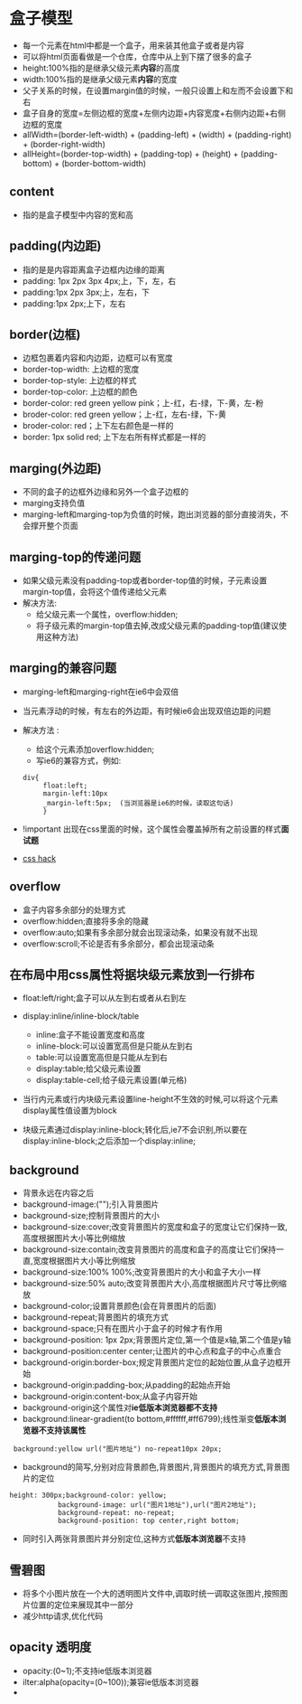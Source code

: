 # 盒子模型

* 每一个元素在html中都是一个盒子，用来装其他盒子或者是内容
* 可以将html页面看做是一个仓库，仓库中从上到下摆了很多的盒子
* height:100%指的是继承父级元素**内容**的高度
* width:100%指的是继承父级元素**内容**的宽度
* 父子关系的时候，在设置margin值的时候，一般只设置上和左而不会设置下和右 
* 盒子自身的宽度=左侧边框的宽度+左侧内边距+内容宽度+右侧内边距+右侧边框的宽度
* allWidth=(border-left-width) + (padding-left) + (width) + (padding-right) + (border-right-width)
* allHeight=(border-top-width) + (padding-top) + (height) + (padding-bottom) + (border-bottom-width)

## content

* 指的是盒子模型中内容的宽和高

## padding(内边距)

* 指的是是内容距离盒子边框内边缘的距离
* padding: 1px 2px 3px 4px;上，下，左，右
* padding:1px 2px 3px;上，左右，下
* padding:1px 2px;上下，左右

## border(边框)

* 边框包裹着内容和内边距，边框可以有宽度
* border-top-width: 上边框的宽度
* border-top-style: 上边框的样式
* border-top-color: 上边框的颜色
* border-color: red green yellow pink；上-红，右-绿，下-黄，左-粉
* broder-color: red green yellow；上-红，左右-绿，下-黄
* broder-color: red；上下左右颜色是一样的
* border: 1px solid red; 上下左右所有样式都是一样的

## marging(外边距)

* 不同的盒子的边框外边缘和另外一个盒子边框的
* marging支持负值
* marging-left和marging-top为负值的时候，跑出浏览器的部分直接消失，不会撑开整个页面

## marging-top的传递问题

* 如果父级元素没有padding-top或者border-top值的时候，子元素设置margin-top值，会将这个值传递给父元素
* 解决方法:
  * 给父级元素一个属性，overflow:hidden;
  * 将子级元素的margin-top值去掉,改成父级元素的padding-top值(建议使用这种方法)

## marging的兼容问题

* marging-left和marging-right在ie6中会双倍
* 当元素浮动的时候，有左右的外边距，有时候ie6会出现双倍边距的问题
* 解决方法 :
   * 给这个元素添加overflow:hidden;
   * 写ie6的兼容方式，例如:
   
   ```
   div{
        float:left;
        margin-left:10px
        _margin-left:5px;  (当浏览器是ie6的时候，读取这句话)
        } 
   ```
   
* !important 出现在css里面的时候，这个属性会覆盖掉所有之前设置的样式**面试题**
* [css hack](http://baike.baidu.com/item/css%20hack?fr=aladdin)

## overflow

* 盒子内容多余部分的处理方式
* overflow:hidden;直接将多余的隐藏
* overflow:auto;如果有多余部分就会出现滚动条，如果没有就不出现
* overflow:scroll;不论是否有多余部分，都会出现滚动条

## 在布局中用css属性将据块级元素放到一行排布

* float:left/right;盒子可以从左到右或者从右到左
* display:inline/inline-block/table
   * inline:盒子不能设置宽度和高度
   * inline-block:可以设置宽高但是只能从左到右
   * table:可以设置宽高但是只能从左到右
   * display:table;给父级元素设置
   * display:table-cell;给子级元素设置(单元格)
   
* 当行内元素或行内块级元素设置line-height不生效的时候,可以将这个元素display属性值设置为block
* 块级元素通过display:inline-block;转化后,ie7不会识别,所以要在display:inline-block;之后添加一个display:inline;


## background

* 背景永远在内容之后
* background-image:("");引入背景图片
* background-size;控制背景图片的大小
* background-size:cover;改变背景图片的宽度和盒子的宽度让它们保持一致,高度根据图片大小等比例缩放
* background-size:contain;改变背景图片的高度和盒子的高度让它们保持一直,宽度根据图片大小等比例缩放
* background-size:100% 100%;改变背景图片的大小和盒子大小一样
* background-size:50% auto;改变背景图片大小,高度根据图片尺寸等比例缩放
* background-color;设置背景颜色(会在背景图片的后面)
* background-repeat;背景图片的填充方式
* background-space;只有在图片小于盒子的时候才有作用
* background-position: 1px 2px;背景图片定位,第一个值是x轴,第二个值是y轴
* background-position:center center;让图片的中心点和盒子的中心点重合
* background-origin:border-box;规定背景图片定位的起始位置,从盒子边框开始
* background-origin:padding-box;从padding的起始点开始
* background-origin:content-box;从盒子内容开始
* background-origin这个属性对**ie低版本浏览器都不支持**
* background:linear-gradient(to bottom,#ffffff,#ff6799);线性渐变**低版本浏览器不支持该属性**

```
 background:yellow url("图片地址") no-repeat10px 20px;
```
* background的简写,分别对应背景颜色,背景图片,背景图片的填充方式,背景图片的定位

```
height: 300px;background-color: yellow;
            background-image: url("图片1地址"),url("图片2地址");
            background-repeat: no-repeat;
            background-position: top center,right bottom;
```
* 同时引入两张背景图片并分别定位,这种方式**低版本浏览器**不支持

## 雪碧图

* 将多个小图片放在一个大的透明图片文件中,调取时统一调取这张图片,按照图片位置的定位来展现其中一部分
* 减少http请求,优化代码

## opacity 透明度

* opacity:(0~1);不支持ie低版本浏览器
* ilter:alpha(opacity=(0~100));兼容ie低版本浏览器
* 